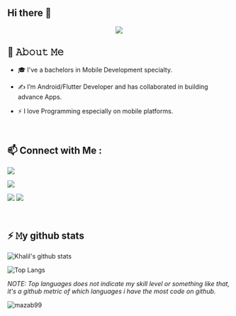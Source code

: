 ## Hi there 👋

<!--
**alisiam1625/alisiam1625** is a ✨ _special_ ✨ repository because its `README.md` (this file) appears on your GitHub profile.

### Hi there 👋
<h1 align="center">I'm Anas Khalil</h1>
<h3 align="center"></h3>

<!-- Typing SVG by DenverCoder1 - https://github.com/DenverCoder1/readme-typing-svg -->
<p align="center">
  <a href="https://github.com/DenverCoder1/readme-typing-svg"><img src="https://readme-typing-svg.herokuapp.com/?lines=Android/Flutter%20Developer;Always%20learning%20new%20things&font=Fira%20Code&center=true&width=440&height=45&color=57bcda&vCenter=true&size=22"></a>
</p> 



## :book: 𝙰𝚋𝚘𝚞𝚝 𝙼𝚎
- 🎓 I've a bachelors in Mobile Development specialty.

- ✍ I’m Android/Flutter Developer and has collaborated in building advance Apps.

- ⚡ I love Programming especially on mobile platforms.

&nbsp;

## 📫 Connect with Me :

<a href="" target="_blank"><img src="https://img.shields.io/badge/-Anas%20Khalil-0077B5?style=for-the-badge&logo=Linkedin&logoColor=white"/></a>

<a href="https://t.me/Anas_shaikhkhalil" target="_blank"><img src="https://img.shields.io/badge/-Anas%20Khalil-0077B5?style=for-the-badge&logo=Telegram&logoColor=white"/></a>

<a href="https://www.facebook.com/profile.php?id=100010992287268" target="_blank"><img src="https://img.shields.io/badge/-Anas%20Khalil-0077B5?style=for-the-badge&logo=Facebook&logoColor=white"/></a>
<a href="https://www.facebook.com/profile.php?id=100010992287268" target="_blank"><img src="https://img.shields.io/badge/-Anas%20Khalil-0077B5?style=for-the-badge&logo=Facebook&logoColor=white"/></a>

&nbsp;

## ⚡ 𝙼y github stats
![Khalil's github stats](https://github-readme-stats.vercel.app/api?username=anaskhalil123&show_icons=true&count_private=true&style=flat-square&include_all_commits=true&theme=react)


![Top Langs](https://github-readme-stats.vercel.app/api/top-langs/?username=anaskhalil123&style=flat-square&layout=compact&langs_count=8&theme=react) 

*NOTE: Top languages does not indicate my skill level or something like that, it's a github metric of which languages i have the most code on github.*


<p align="left"> <img src="https://komarev.com/ghpvc/?username=anaskhalil123&label=Profile%20views&color=0e75b6&style=flat" alt="mazab99" /> </p>
